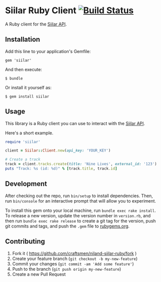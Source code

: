 # Siilar Ruby Client [![Build Status](https://travis-ci.org/craftsmen/niland-siilar-ruby.svg?branch=better-methods-names)](https://travis-ci.org/craftsmen/niland-siilar-ruby)

A Ruby client for the [Siilar API](http://api.siilar.com/1.0/doc/).

## Installation

Add this line to your application's Gemfile:

    gem 'siilar'

And then execute:

    $ bundle

Or install it yourself as:

    $ gem install siilar

## Usage

This library is a Ruby client you can use to interact with the [Siilar API](http://api.siilar.com/1.0/doc/).

Here's a short example.

```ruby
require 'siilar'

client = Siilar::Client.new(api_key: 'YOUR_KEY')

# Create a track
track = client.tracks.create(title: 'Nine Lives', external_id: '123')
puts "Track: %s (id: %d)" % [track.title, track.id]
```

## Development

After checking out the repo, run `bin/setup` to install dependencies. Then, run `bin/console` for an interactive prompt that will allow you to experiment.

To install this gem onto your local machine, run `bundle exec rake install`. To release a new version, update the version number in `version.rb`, and then run `bundle exec rake release` to create a git tag for the version, push git commits and tags, and push the `.gem` file to [rubygems.org](https://rubygems.org).

## Contributing

1. Fork it ( https://github.com/craftsmen/niland-siilar-ruby/fork )
2. Create your feature branch (`git checkout -b my-new-feature`)
3. Commit your changes (`git commit -am 'Add some feature'`)
4. Push to the branch (`git push origin my-new-feature`)
5. Create a new Pull Request
